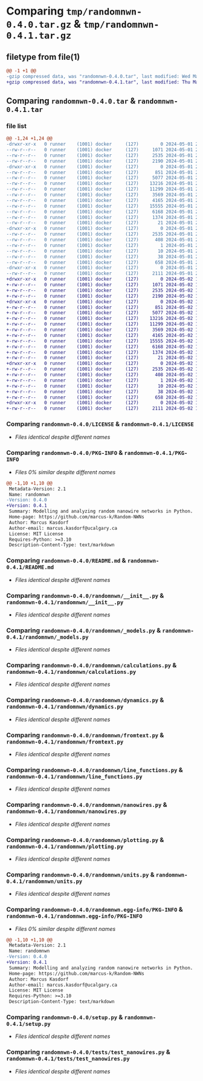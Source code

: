 # Comparing `tmp/randomnwn-0.4.0.tar.gz` & `tmp/randomnwn-0.4.1.tar.gz`

## filetype from file(1)

```diff
@@ -1 +1 @@
-gzip compressed data, was "randomnwn-0.4.0.tar", last modified: Wed May  1 21:34:02 2024, max compression
+gzip compressed data, was "randomnwn-0.4.1.tar", last modified: Thu May  2 19:55:21 2024, max compression
```

## Comparing `randomnwn-0.4.0.tar` & `randomnwn-0.4.1.tar`

### file list

```diff
@@ -1,24 +1,24 @@
-drwxr-xr-x   0 runner    (1001) docker     (127)        0 2024-05-01 21:34:02.647827 randomnwn-0.4.0/
--rw-r--r--   0 runner    (1001) docker     (127)     1071 2024-05-01 21:33:57.000000 randomnwn-0.4.0/LICENSE
--rw-r--r--   0 runner    (1001) docker     (127)     2535 2024-05-01 21:34:02.647827 randomnwn-0.4.0/PKG-INFO
--rw-r--r--   0 runner    (1001) docker     (127)     2190 2024-05-01 21:33:57.000000 randomnwn-0.4.0/README.md
-drwxr-xr-x   0 runner    (1001) docker     (127)        0 2024-05-01 21:34:02.643827 randomnwn-0.4.0/randomnwn/
--rw-r--r--   0 runner    (1001) docker     (127)      851 2024-05-01 21:33:57.000000 randomnwn-0.4.0/randomnwn/__init__.py
--rw-r--r--   0 runner    (1001) docker     (127)     5077 2024-05-01 21:33:57.000000 randomnwn-0.4.0/randomnwn/_models.py
--rw-r--r--   0 runner    (1001) docker     (127)    13216 2024-05-01 21:33:57.000000 randomnwn-0.4.0/randomnwn/calculations.py
--rw-r--r--   0 runner    (1001) docker     (127)    11299 2024-05-01 21:33:57.000000 randomnwn-0.4.0/randomnwn/dynamics.py
--rw-r--r--   0 runner    (1001) docker     (127)     3569 2024-05-01 21:33:57.000000 randomnwn-0.4.0/randomnwn/fromtext.py
--rw-r--r--   0 runner    (1001) docker     (127)     4165 2024-05-01 21:33:57.000000 randomnwn-0.4.0/randomnwn/line_functions.py
--rw-r--r--   0 runner    (1001) docker     (127)    15555 2024-05-01 21:33:57.000000 randomnwn-0.4.0/randomnwn/nanowires.py
--rw-r--r--   0 runner    (1001) docker     (127)     6168 2024-05-01 21:33:57.000000 randomnwn-0.4.0/randomnwn/plotting.py
--rw-r--r--   0 runner    (1001) docker     (127)     1374 2024-05-01 21:33:57.000000 randomnwn-0.4.0/randomnwn/units.py
--rw-r--r--   0 runner    (1001) docker     (127)       21 2024-05-01 21:33:57.000000 randomnwn-0.4.0/randomnwn/version.py
-drwxr-xr-x   0 runner    (1001) docker     (127)        0 2024-05-01 21:34:02.647827 randomnwn-0.4.0/randomnwn.egg-info/
--rw-r--r--   0 runner    (1001) docker     (127)     2535 2024-05-01 21:34:02.000000 randomnwn-0.4.0/randomnwn.egg-info/PKG-INFO
--rw-r--r--   0 runner    (1001) docker     (127)      408 2024-05-01 21:34:02.000000 randomnwn-0.4.0/randomnwn.egg-info/SOURCES.txt
--rw-r--r--   0 runner    (1001) docker     (127)        1 2024-05-01 21:34:02.000000 randomnwn-0.4.0/randomnwn.egg-info/dependency_links.txt
--rw-r--r--   0 runner    (1001) docker     (127)       10 2024-05-01 21:34:02.000000 randomnwn-0.4.0/randomnwn.egg-info/top_level.txt
--rw-r--r--   0 runner    (1001) docker     (127)       38 2024-05-01 21:34:02.647827 randomnwn-0.4.0/setup.cfg
--rw-r--r--   0 runner    (1001) docker     (127)      658 2024-05-01 21:33:57.000000 randomnwn-0.4.0/setup.py
-drwxr-xr-x   0 runner    (1001) docker     (127)        0 2024-05-01 21:34:02.647827 randomnwn-0.4.0/tests/
--rw-r--r--   0 runner    (1001) docker     (127)     2111 2024-05-01 21:33:57.000000 randomnwn-0.4.0/tests/test_nanowires.py
+drwxr-xr-x   0 runner    (1001) docker     (127)        0 2024-05-02 19:55:21.032698 randomnwn-0.4.1/
+-rw-r--r--   0 runner    (1001) docker     (127)     1071 2024-05-02 19:55:14.000000 randomnwn-0.4.1/LICENSE
+-rw-r--r--   0 runner    (1001) docker     (127)     2535 2024-05-02 19:55:21.032698 randomnwn-0.4.1/PKG-INFO
+-rw-r--r--   0 runner    (1001) docker     (127)     2190 2024-05-02 19:55:14.000000 randomnwn-0.4.1/README.md
+drwxr-xr-x   0 runner    (1001) docker     (127)        0 2024-05-02 19:55:21.032698 randomnwn-0.4.1/randomnwn/
+-rw-r--r--   0 runner    (1001) docker     (127)      851 2024-05-02 19:55:14.000000 randomnwn-0.4.1/randomnwn/__init__.py
+-rw-r--r--   0 runner    (1001) docker     (127)     5077 2024-05-02 19:55:14.000000 randomnwn-0.4.1/randomnwn/_models.py
+-rw-r--r--   0 runner    (1001) docker     (127)    13216 2024-05-02 19:55:14.000000 randomnwn-0.4.1/randomnwn/calculations.py
+-rw-r--r--   0 runner    (1001) docker     (127)    11299 2024-05-02 19:55:14.000000 randomnwn-0.4.1/randomnwn/dynamics.py
+-rw-r--r--   0 runner    (1001) docker     (127)     3569 2024-05-02 19:55:14.000000 randomnwn-0.4.1/randomnwn/fromtext.py
+-rw-r--r--   0 runner    (1001) docker     (127)     4165 2024-05-02 19:55:14.000000 randomnwn-0.4.1/randomnwn/line_functions.py
+-rw-r--r--   0 runner    (1001) docker     (127)    15555 2024-05-02 19:55:14.000000 randomnwn-0.4.1/randomnwn/nanowires.py
+-rw-r--r--   0 runner    (1001) docker     (127)     6168 2024-05-02 19:55:14.000000 randomnwn-0.4.1/randomnwn/plotting.py
+-rw-r--r--   0 runner    (1001) docker     (127)     1374 2024-05-02 19:55:14.000000 randomnwn-0.4.1/randomnwn/units.py
+-rw-r--r--   0 runner    (1001) docker     (127)       21 2024-05-02 19:55:14.000000 randomnwn-0.4.1/randomnwn/version.py
+drwxr-xr-x   0 runner    (1001) docker     (127)        0 2024-05-02 19:55:21.032698 randomnwn-0.4.1/randomnwn.egg-info/
+-rw-r--r--   0 runner    (1001) docker     (127)     2535 2024-05-02 19:55:21.000000 randomnwn-0.4.1/randomnwn.egg-info/PKG-INFO
+-rw-r--r--   0 runner    (1001) docker     (127)      408 2024-05-02 19:55:21.000000 randomnwn-0.4.1/randomnwn.egg-info/SOURCES.txt
+-rw-r--r--   0 runner    (1001) docker     (127)        1 2024-05-02 19:55:21.000000 randomnwn-0.4.1/randomnwn.egg-info/dependency_links.txt
+-rw-r--r--   0 runner    (1001) docker     (127)       10 2024-05-02 19:55:21.000000 randomnwn-0.4.1/randomnwn.egg-info/top_level.txt
+-rw-r--r--   0 runner    (1001) docker     (127)       38 2024-05-02 19:55:21.032698 randomnwn-0.4.1/setup.cfg
+-rw-r--r--   0 runner    (1001) docker     (127)      658 2024-05-02 19:55:14.000000 randomnwn-0.4.1/setup.py
+drwxr-xr-x   0 runner    (1001) docker     (127)        0 2024-05-02 19:55:21.032698 randomnwn-0.4.1/tests/
+-rw-r--r--   0 runner    (1001) docker     (127)     2111 2024-05-02 19:55:14.000000 randomnwn-0.4.1/tests/test_nanowires.py
```

### Comparing `randomnwn-0.4.0/LICENSE` & `randomnwn-0.4.1/LICENSE`

 * *Files identical despite different names*

### Comparing `randomnwn-0.4.0/PKG-INFO` & `randomnwn-0.4.1/PKG-INFO`

 * *Files 0% similar despite different names*

```diff
@@ -1,10 +1,10 @@
 Metadata-Version: 2.1
 Name: randomnwn
-Version: 0.4.0
+Version: 0.4.1
 Summary: Modelling and analyzing random nanowire networks in Python.
 Home-page: https://github.com/marcus-k/Random-NWNs
 Author: Marcus Kasdorf
 Author-email: marcus.kasdorf@ucalgary.ca
 License: MIT License
 Requires-Python: >=3.10
 Description-Content-Type: text/markdown
```

### Comparing `randomnwn-0.4.0/README.md` & `randomnwn-0.4.1/README.md`

 * *Files identical despite different names*

### Comparing `randomnwn-0.4.0/randomnwn/__init__.py` & `randomnwn-0.4.1/randomnwn/__init__.py`

 * *Files identical despite different names*

### Comparing `randomnwn-0.4.0/randomnwn/_models.py` & `randomnwn-0.4.1/randomnwn/_models.py`

 * *Files identical despite different names*

### Comparing `randomnwn-0.4.0/randomnwn/calculations.py` & `randomnwn-0.4.1/randomnwn/calculations.py`

 * *Files identical despite different names*

### Comparing `randomnwn-0.4.0/randomnwn/dynamics.py` & `randomnwn-0.4.1/randomnwn/dynamics.py`

 * *Files identical despite different names*

### Comparing `randomnwn-0.4.0/randomnwn/fromtext.py` & `randomnwn-0.4.1/randomnwn/fromtext.py`

 * *Files identical despite different names*

### Comparing `randomnwn-0.4.0/randomnwn/line_functions.py` & `randomnwn-0.4.1/randomnwn/line_functions.py`

 * *Files identical despite different names*

### Comparing `randomnwn-0.4.0/randomnwn/nanowires.py` & `randomnwn-0.4.1/randomnwn/nanowires.py`

 * *Files identical despite different names*

### Comparing `randomnwn-0.4.0/randomnwn/plotting.py` & `randomnwn-0.4.1/randomnwn/plotting.py`

 * *Files identical despite different names*

### Comparing `randomnwn-0.4.0/randomnwn/units.py` & `randomnwn-0.4.1/randomnwn/units.py`

 * *Files identical despite different names*

### Comparing `randomnwn-0.4.0/randomnwn.egg-info/PKG-INFO` & `randomnwn-0.4.1/randomnwn.egg-info/PKG-INFO`

 * *Files 0% similar despite different names*

```diff
@@ -1,10 +1,10 @@
 Metadata-Version: 2.1
 Name: randomnwn
-Version: 0.4.0
+Version: 0.4.1
 Summary: Modelling and analyzing random nanowire networks in Python.
 Home-page: https://github.com/marcus-k/Random-NWNs
 Author: Marcus Kasdorf
 Author-email: marcus.kasdorf@ucalgary.ca
 License: MIT License
 Requires-Python: >=3.10
 Description-Content-Type: text/markdown
```

### Comparing `randomnwn-0.4.0/setup.py` & `randomnwn-0.4.1/setup.py`

 * *Files identical despite different names*

### Comparing `randomnwn-0.4.0/tests/test_nanowires.py` & `randomnwn-0.4.1/tests/test_nanowires.py`

 * *Files identical despite different names*

